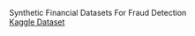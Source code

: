 Synthetic Financial Datasets For Fraud Detection<br>
[Kaggle Dataset](https://www.kaggle.com/datasets/ealaxi/paysim1)
